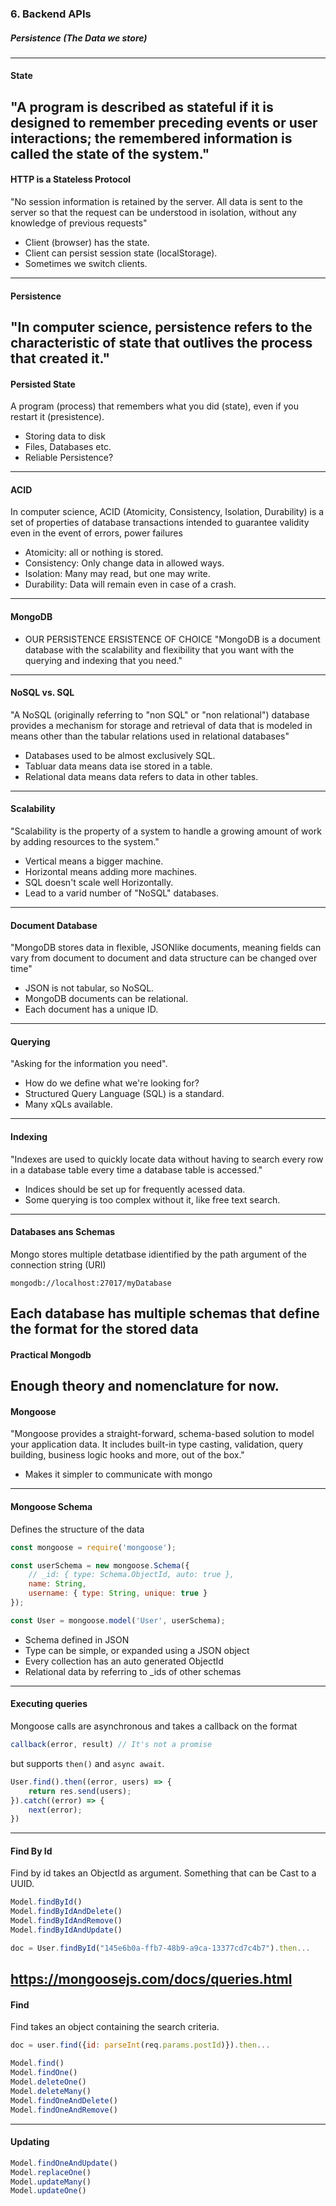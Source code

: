 ### 6. Backend APIs
##### Persistence (The Data we store)
---
#### State

"A program is described as stateful if it is designed to remember preceding events or user interactions; the remembered information is called the state of the system."
---
#### HTTP is a Stateless Protocol
"No session information is retained by the server. All data is sent to the server so
that the request can be understood in isolation, without any knowledge of previous
requests"

* Client (browser) has the state.
* Client can persist session state (localStorage).
* Sometimes we switch clients.
---
#### Persistence
"In computer science, persistence refers to the characteristic of state that outlives
the process that created it."
---
#### Persisted State
A program (process) that remembers what you did (state), even if you restart it
(presistence).

* Storing data to disk
* Files, Databases etc.
* Reliable Persistence?
---

#### ACID
In computer science, ACID (Atomicity, Consistency, Isolation, Durability) is a set of
properties of database transactions intended to guarantee validity even in the event
of errors, power failures

* Atomicity: all or nothing is stored.
* Consistency: Only change data in allowed ways.
* Isolation: Many may read, but one may write.
* Durability: Data will remain even in case of a crash.
---

#### MongoDB
* OUR PERSISTENCE ERSISTENCE OF CHOICE
"MongoDB is a document database with the scalability and flexibility that you want
	with the querying and indexing that you need."
---

#### NoSQL vs. SQL
"A NoSQL (originally referring to "non SQL" or "non relational") database provides
a mechanism for storage and retrieval of data that is modeled in means other than
the tabular relations used in relational databases"

* Databases used to be almost exclusively SQL.
* Tabluar data means data ise stored in a table.
* Relational data means data refers to data in other tables.
---

#### Scalability
"Scalability is the property of a system to handle a growing amount of work by
adding resources to the system."

* Vertical means a bigger machine.
* Horizontal means adding more machines.
* SQL doesn't scale well Horizontally.
* Lead to a varid number of "NoSQL" databases.
---

#### Document Database
"MongoDB stores data in flexible, JSON­like documents, meaning fields can
vary from document to document and data structure can be changed over time"

* JSON is not tabular, so NoSQL.
* MongoDB documents can be relational.
* Each document has a unique ID.
---

#### Querying
"Asking for the information you need".

* How do we define what we're looking for?
* Structured Query Language (SQL) is a standard.
* Many xQLs available.
---	


#### Indexing
"Indexes are used to quickly locate data without having to search every row in a
database table every time a database table is accessed."

* Indices should be set up for frequently acessed data.
* Some querying is too complex without it, like free text search.
---

#### Databases ans Schemas

Mongo stores multiple detatbase idientified by the path argument of the connection
string (URI)

```Shell
mongodb://localhost:27017/myDatabase
```

Each database has multiple **schemas** that define the format for the stored data
---
#### Practical Mongodb
Enough theory and nomenclature for now.
---
#### Mongoose
"Mongoose provides a straight-forward, schema-based solution to model your
application data. It includes built-in type casting, validation, query building,
business logic hooks and more, out of the box."
* Makes it simpler to communicate with mongo
---
#### Mongoose Schema

Defines the structure of the data

```JavaScript
const mongoose = require('mongoose');

const userSchema = new mongoose.Schema({
	// _id: { type: Schema.ObjectId, auto: true },
	name: String,
	username: { type: String, unique: true }
});

const User = mongoose.model('User', userSchema);
```

* Schema defined in JSON
* Type can be simple, or expanded using a JSON object
* Every collection has an auto generated ObjectId
* Relational data by referring to _ids of other schemas
---
#### Executing queries

Mongoose calls are asynchronous and takes a callback on the format
```JavaScript
callback(error, result) // It's not a promise
```
but supports ```then()``` and ```async await```.

```JavaScript
User.find().then((error, users) => {
	return res.send(users);
}).catch((error) => {
	next(error);
})
```

---
#### Find By Id

Find by id takes an ObjectId as argument. Something that can be Cast to a UUID.

```JavaScript
Model.findById()
Model.findByIdAndDelete()
Model.findByIdAndRemove()
Model.findByIdAndUpdate()
```

```JavaScript
doc = User.findById("145e6b0a-ffb7-48b9-a9ca-13377cd7c4b7").then...
```

<a href="https://mongoosejs.com/docs/queries.html" target="_blank">https://mongoosejs.com/docs/queries.html</a>
---
#### Find

Find takes an object containing the search criteria.

```JavaScript
doc = user.find({id: parseInt(req.params.postId)}).then...
```

```JavaScript
Model.find()
Model.findOne()
Model.deleteOne()
Model.deleteMany()
Model.findOneAndDelete()
Model.findOneAndRemove()
```
---
#### Updating

```JavaScript
Model.findOneAndUpdate()
Model.replaceOne()
Model.updateMany()
Model.updateOne()
```